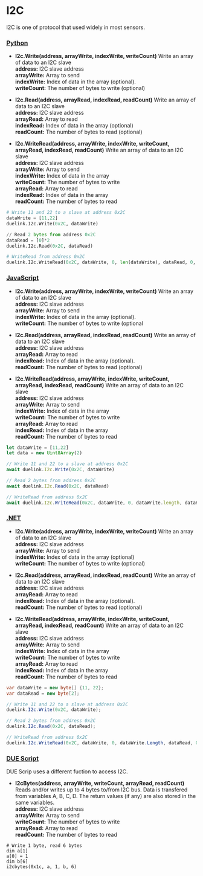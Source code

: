 # I2C

I2C is one of protocol that used widely in most sensors.

### [Python](#tab/py)
- **I2c.Write(address, arrayWrite, indexWrite, writeCount)** Write an array of data to an I2C slave<br>
**address:** I2C slave address<br>
**arrayWrite:** Array to send<br>
**indexWrite:** Index of data in the array (optional).<br>
**writeCount:** The number of bytes to write (optional) <br>

- **I2c.Read(address, arrayRead, indexRead, readCount)** Write an array of data to an I2C slave<br>
**address:** I2C slave address<br>
**arrayRead:** Array to read<br>
**indexRead:** Index of data in the array (optional)<br>
**readCount:** The number of bytes to read (optional) <br>

- **I2c.WriteRead(address, arrayWrite, indexWrite, writeCount, arrayRead, indexRead, readCount)** Write an array of data to an I2C slave <br>
**address:** I2C slave address<br>
**arrayWrite:** Array to send<br>
**indexWrite:** Index of data in the array<br>
**writeCount:** The number of bytes to write <br>
**arrayRead:** Array to read<br>
**indexRead:** Index of data in the array <br>
**readCount:** The number of bytes to read <br>

```py
# Write 11 and 22 to a slave at address 0x2C
dataWrite = [11,22]
duelink.I2c.Write(0x2C, dataWrite)

// Read 2 bytes from address 0x2C
dataRead = [0]*2
duelink.I2c.Read(0x2C, dataRead)

# WriteRead from address 0x2C
duelink.I2c.WriteRead(0x2C, dataWrite, 0, len(dataWrite), dataRead, 0, len(dataRead))
```

### [JavaScript](#tab/js)
- **I2c.Write(address, arrayWrite, indexWrite, writeCount)** Write an array of data to an I2C slave<br>
**address:** I2C slave address<br>
**arrayWrite:** Array to send<br>
**indexWrite:** Index of data in the array (optional).<br>
**writeCount:** The number of bytes to write (optional <br>

- **I2c.Read(address, arrayRead, indexRead, readCount)** Write an array of data to an I2C slave<br>
**address:** I2C slave address<br>
**arrayRead:** Array to read<br>
**indexRead:** Index of data in the array (optional).<br>
**readCount:** The number of bytes to read (optional) <br>

- **I2c.WriteRead(address, arrayWrite, indexWrite, writeCount, arrayRead, indexRead, readCount)** Write an array of data to an I2C slave <br>
**address:** I2C slave address<br>
**arrayWrite:** Array to send<br>
**indexWrite:** Index of data in the array<br>
**writeCount:** The number of bytes to write <br>
**arrayRead:** Array to read<br>
**indexRead:** Index of data in the array <br>
**readCount:** The number of bytes to read <br>


```js
let dataWrite = [11,22]
let data = new Uint8Array(2)

// Write 11 and 22 to a slave at address 0x2C
await duelink.I2c.Write(0x2C, dataWrite)

// Read 2 bytes from address 0x2C
await duelink.I2c.Read(0x2C, dataRead)

// WriteRead from address 0x2C
await duelink.I2c.WriteRead(0x2C, dataWrite, 0, dataWrite.length, dataRead, 0, dataRead.length)
```

### [.NET](#tab/net)
- **I2c.Write(address, arrayWrite, indexWrite, writeCount)** Write an array of data to an I2C slave<br>
**address:** I2C slave address<br>
**arrayWrite:** Array to send<br>
**indexWrite:** Index of data in the array (optional)<br>
**writeCount:** The number of bytes to write (optional) <br>

- **I2c.Read(address, arrayRead, indexRead, readCount)** Write an array of data to an I2C slave<br>
**address:** I2C slave address<br>
**arrayRead:** Array to read<br>
**indexRead:** Index of data in the array (optional).<br>
**readCount:** The number of bytes to read (optional) <br>

- **I2c.WriteRead(address, arrayWrite, indexWrite, writeCount, arrayRead, indexRead, readCount)** Write an array of data to an I2C slave <br>
**address:** I2C slave address<br>
**arrayWrite:** Array to send<br>
**indexWrite:** Index of data in the array<br>
**writeCount:** The number of bytes to write <br>
**arrayRead:** Array to read<br>
**indexRead:** Index of data in the array <br>
**readCount:** The number of bytes to read <br>

```cs
var dataWrite = new byte[] {11, 22};
var dataRead = new byte[2];

// Write 11 and 22 to a slave at address 0x2C
duelink.I2c.Write(0x2C, dataWrite);

// Read 2 bytes from address 0x2C
duelink.I2c.Read(0x2C, dataRead);

// WriteRead from address 0x2C
duelink.I2c.WriteRead(0x2C, dataWrite, 0, dataWrite.Length, dataRead, 0, dataRead.Length);
```


### [DUE Script](#tab/due)

DUE Scrip uses a different fuction to access I2C.

- **I2cBytes(address, arrayWrite, writeCount, arrayRead, readCount)**  Reads and/or writes up to 4 bytes to/from I2C bus. Data is transfered from variables A, B, C, D. The return values (if any) are also stored in the same variables. <br>
**address:** I2C slave address<br>
**arrayWrite:** Array to send<br>
**writeCount:** The number of bytes to write<br>
**arrayRead:** Array to read<br>
**readCount:** The number of bytes to read

```basic
# Write 1 byte, read 6 bytes
dim a[1]
a[0] = 1
dim b[6]
i2cbytes(0x1c, a, 1, b, 6) 
```

